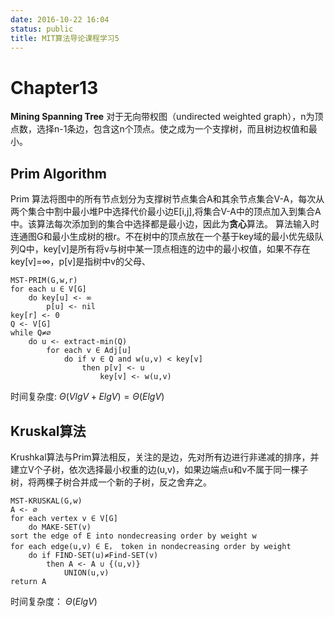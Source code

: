 ```yaml
---
date: 2016-10-22 16:04
status: public
title: MIT算法导论课程学习5
---
```


# Chapter13
**Mining Spanning Tree**
对于无向带权图（undirected weighted graph），n为顶点数，选择n-1条边，包含这n个顶点。使之成为一个支撑树，而且树边权值和最小。
## Prim Algorithm
Prim 算法将图中的所有节点划分为支撑树节点集合A和其余节点集合V-A，每次从两个集合中割中最小堆P中选择代价最小边E[i,j],将集合V-A中的顶点加入到集合A中。该算法每次添加到的集合中选择都是最小边，因此为**贪心**算法。
算法输入时连通图G和最小生成树的根r。不在树中的顶点放在一个基于key域的最小优先级队列Q中，key[v]是所有将v与树中某一顶点相连的边中的最小权值，如果不存在key[v]=∞，p[v]是指树中v的父母、
```
MST-PRIM(G,w,r)
for each u ∈ V[G]
    do key[u] <- ∞
        p[u] <- nil
key[r] <- 0
Q <- V[G]
while Q≠∅
    do u <- extract-min(Q)
        for each v ∈ Adj[u]
            do if v ∈ Q and w(u,v) < key[v]
                then p[v] <- u
                    key[v] <- w(u,v)
```
时间复杂度: $\Theta(VlgV+ElgV)=\Theta(ElgV)$ 

## Kruskal算法
Krushkal算法与Prim算法相反，关注的是边，先对所有边进行非递减的排序，并建立V个子树，依次选择最小权重的边(u,v)，如果边端点u和v不属于同一棵子树，将两棵子树合并成一个新的子树，反之舍弃之。
```
MST-KRUSKAL(G,w)
A <- ∅
for each vertex v ∈ V[G]
    do MAKE-SET(v)
sort the edge of E into nondecreasing order by weight w
for each edge(u,v) ∈ E， token in nondecreasing order by weight
    do if FIND-SET(u)≠Find-SET(v)
        then A <- A ∪ {(u,v)}
            UNION(u,v)
return A
```
时间复杂度： $\Theta(ElgV)$